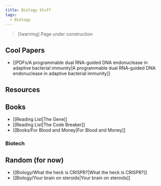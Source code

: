 ```yaml
---
title: Biology Stuff
tags:
  - Biology
---
```

>[!warning] Page under construction
## Cool Papers
- [[PDFs/A programmable dual RNA-guided DNA endonuclease in adaptive bacterial immunity|A programmable dual RNA-guided DNA endonuclease in adaptive bacterial immunity]]
## Resources
## Books
- [[Reading List|The Gene]]
- [[Reading List|The Code Breaker]] 
- [[Books/For Blood and Money|For Blood and Money]]
### Biotech

## Random (for now)
- [[Biology/What the heck is CRISPR?|What the heck is CRISPR?]]
- [[Biology/Your brain on steroids|Your brain on steroids]]
